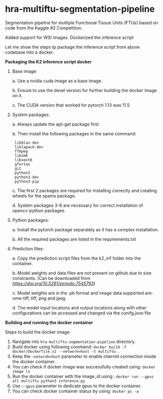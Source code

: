 # hra-multiftu-segmentation-pipeline
Segmentation pipeline for multiple Functional Tissue Units (FTUs) based on code from the Kaggle #2 Competition.

Added support for WSI images.
Dockerized the inference script

Let me show the steps tp package the inference script from above codebase into a docker.

**Packaging the K2 inference script docker**
1. Base image:

    a. Use a nvidia cuda image as a base image.
    
    b. Ensure to use the devel version for further building the docker image on it.
    
    c. The CUDA version that worked for pytorch 1.13 was 11.5
2. System packages:

    a. Always update the apt-get package first
  
    b. Then install the following packages in the same command:
  
        libblas-dev
        liblapack-dev
        ffmpeg
        libsm6
        libxext6
        gfortan
        git
        python3
        python3-dev
        python3-pip
    
   c. The first 2 packages are required for installing correctly and creating wheels for the
     spams package.
     
   d. System packages 3-6 are necessary for correct installation of opencv-python packages.
3. Python packages:

    a. Install the pytorch package separately as it has a complex installation.
  
    b. All the required packages are listed in the requirements.txt
  
4. Prediction files:

    a. Copy the prediction script files from the k2_inf folder into the container.
  
    b. Model weights and data files are not present on github due to size constraints. (Can be downloaded from *https://doi.org/10.5281/zenodo.7545793*)
  
    c. Model weights are in the .pb format and image data supported are: ome-tiff, tiff, png and jpeg.
    
    d. The model input locations and output locations along with other configurations can be accessed and changed via the conifg.json file
    
    
    
    
    

**Building and running the docker container**

Steps to build the docker image:

1. Navigate into `hra-multiftu-segmentation-pipeline` directory.
2. Build docker using following command: `docker build -f docker/Dockerfile.v2 --network=host -t multiftu .`
3. Keep the `–netwrok=host` parameter to enable internet connection inside the
docker container.
4. You can check if docker image was successfully created using: `docker image ls`
5. Run the docker container with the image_id using : `docker run --gpus all multiftu python3 inference.py`
6. Use `–-gpus` parameter to dedicate gpus to the docker container.
7. You can check docker container status by using: `docker ps -a`


